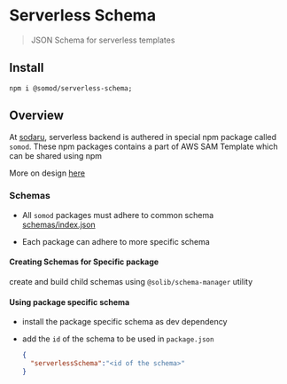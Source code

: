 # Serverless Schema

> JSON Schema for serverless templates

## Install

```
npm i @somod/serverless-schema;
```

## Overview

At [sodaru](https://sodaru.com), serverless backend is authered in special npm package called `somod`. These npm packages contains a part of AWS SAM Template which can be shared using npm

More on design [here](https://docs.google.com/presentation/d/1mxlUuocYzJfEmOmBrdyPbB1hktiQQHzDAReXXLcOCyM#slide=id.gfb6ddf4b5a_0_0)

### Schemas

- All `somod` packages must adhere to common schema [schemas/index.json](./schemas/index.json)

- Each package can adhere to more specific schema

#### Creating Schemas for Specific package

create and build child schemas using `@solib/schema-manager` utility

#### Using package specific schema

- install the package specific schema as dev dependency
- add the `id` of the schema to be used in `package.json`

  ```JSON
  {
    "serverlessSchema":"<id of the schema>"
  }
  ```
